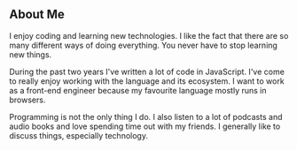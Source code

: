 ## About Me

I enjoy coding and learning new technologies. I like the fact that there are so many different ways of doing everything. You never have to stop learning new things.

During the past two years I've written a lot of code in JavaScript. I've come to really enjoy working with the language and its ecosystem. I want to work as a front-end engineer because my favourite language mostly runs in browsers.

Programming is not the only thing I do. I also listen to a lot of podcasts and audio books and love spending time out with my friends. I generally like to discuss things, especially technology.

